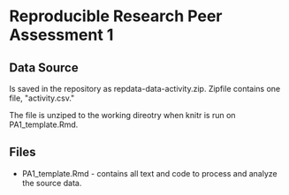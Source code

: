 
# Reproducible Research Peer Assessment 1

## Data Source
Is saved in the repository as repdata-data-activity.zip. 
    Zipfile contains one file, "activity.csv."

The file is unziped to the working direotry when knitr is run on PA1_template.Rmd.

## Files
* PA1_template.Rmd - contains all text and code to process and analyze the source data.                                                            
